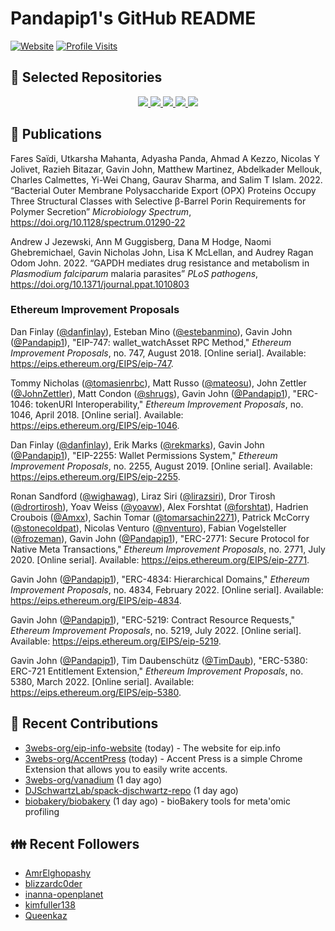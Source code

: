 # Pandapip1's GitHub README

[![Website](https://img.shields.io/badge/Website-pandapip1.com-9c7?style=for-the-badge)](https://pandapip1.com)
[![Profile Visits](https://komarev.com/ghpvc/?username=Pandapip1&style=for-the-badge)](https://github.com/Pandapip1)

## 📁 Selected Repositories

<p align="center">
  <a href="https://github.com/ethereum/EIPs">
    <picture align="center" style="max-height: 100%;">
      <source 
        srcset="https://github-readme-stats.vercel.app/api/pin/?username=ethereum&repo=EIPs&theme=dark"
        media="(prefers-color-scheme: dark)"
      />
      <source
        srcset="https://github-readme-stats.vercel.app/api/pin/?username=ethereum&repo=EIPs"
        media="(prefers-color-scheme: light), (prefers-color-scheme: no-preference)"
      />
      <img src="https://github-readme-stats.vercel.app/api/pin/?username=ethereum&repo=EIPs" />
    </picture>
  </a>
  <a href="https://github.com/Pandapip1/hclustering">
    <picture align="center">
      <source 
        srcset="https://github-readme-stats.vercel.app/api/pin/?username=Pandapip1&repo=hclustering&theme=dark"
        media="(prefers-color-scheme: dark)"
      />
      <source
        srcset="https://github-readme-stats.vercel.app/api/pin/?username=Pandapip1&repo=hclustering"
        media="(prefers-color-scheme: light), (prefers-color-scheme: no-preference)"
      />
      <img src="https://github-readme-stats.vercel.app/api/pin/?username=Pandapip1&repo=hclustering" />
    </picture>
  </a>
  <a href="https://github.com/Pandapip1/jekyll-label-action">
    <picture align="center">
      <source 
        srcset="https://github-readme-stats.vercel.app/api/pin/?username=Pandapip1&repo=jekyll-label-action&theme=dark"
        media="(prefers-color-scheme: dark)"
      />
      <source
        srcset="https://github-readme-stats.vercel.app/api/pin/?username=Pandapip1&repo=jekyll-label-action"
        media="(prefers-color-scheme: light), (prefers-color-scheme: no-preference)"
      />
      <img src="https://github-readme-stats.vercel.app/api/pin/?username=Pandapip1&repo=jekyll-label-action" />
    </picture>
  </a>
  <a href="https://github.com/Pandapip1/TomogramDistances">
    <picture align="center">
      <source 
        srcset="https://github-readme-stats.vercel.app/api/pin/?username=Pandapip1&repo=TomogramDistances&theme=dark"
        media="(prefers-color-scheme: dark)"
      />
      <source
        srcset="https://github-readme-stats.vercel.app/api/pin/?username=Pandapip1&repo=TomogramDistances"
        media="(prefers-color-scheme: light), (prefers-color-scheme: no-preference)"
      />
      <img src="https://github-readme-stats.vercel.app/api/pin/?username=Pandapip1&repo=TomogramDistances" />
    </picture>
  </a>
  <a href="https://github.com/OpenSchooling/AccentPress">
    <picture align="center">
      <source 
        srcset="https://github-readme-stats.vercel.app/api/pin/?username=OpenSchooling&repo=AccentPress&theme=dark"
        media="(prefers-color-scheme: dark)"
      />
      <source
        srcset="https://github-readme-stats.vercel.app/api/pin/?username=OpenSchooling&repo=AccentPress"
        media="(prefers-color-scheme: light), (prefers-color-scheme: no-preference)"
      />
      <img src="https://github-readme-stats.vercel.app/api/pin/?username=OpenSchooling&repo=AccentPress" />
    </picture>
  </a>
</p>

## 📄 Publications

Fares Saïdi, Utkarsha Mahanta, Adyasha Panda, Ahmad A Kezzo, Nicolas Y Jolivet, Razieh Bitazar, Gavin John, Matthew Martinez, Abdelkader Mellouk, Charles Calmettes, Yi-Wei Chang, Gaurav Sharma, and Salim T Islam. 2022. “Bacterial Outer Membrane Polysaccharide Export (OPX) Proteins Occupy Three Structural Classes with Selective β-Barrel Porin Requirements for Polymer Secretion” *Microbiology Spectrum*, https://doi.org/10.1128/spectrum.01290-22

Andrew J Jezewski, Ann M Guggisberg, Dana M Hodge, Naomi Ghebremichael, Gavin Nicholas John, Lisa K McLellan, and Audrey Ragan Odom John. 2022. “GAPDH mediates drug resistance and metabolism in *Plasmodium falciparum* malaria parasites” *PLoS pathogens*, https://doi.org/10.1371/journal.ppat.1010803

### Ethereum Improvement Proposals

Dan Finlay ([@danfinlay](https://github.com/danfinlay)), Esteban Mino ([@estebanmino](https://github.com/estebanmino)), Gavin John ([@Pandapip1](https://github.com/Pandapip1)), "EIP-747: wallet_watchAsset RPC Method," *Ethereum Improvement Proposals*, no. 747, August 2018. \[Online serial\]. Available: https://eips.ethereum.org/EIPS/eip-747.

Tommy Nicholas ([@tomasienrbc](https://github.com/tomasienrbc)), Matt Russo ([@mateosu](https://github.com/mateosu)), John Zettler ([@JohnZettler](https://github.com/JohnZettler)), Matt Condon ([@shrugs](https://github.com/shrugs)), Gavin John ([@Pandapip1](https://github.com/Pandapip1)), "ERC-1046: tokenURI Interoperability," *Ethereum Improvement Proposals*, no. 1046, April 2018. \[Online serial\]. Available: https://eips.ethereum.org/EIPS/eip-1046.

Dan Finlay ([@danfinlay](https://github.com/danfinlay)), Erik Marks ([@rekmarks](https://github.com/rekmarks)), Gavin John ([@Pandapip1](https://github.com/Pandapip1)), "EIP-2255: Wallet Permissions System," *Ethereum Improvement Proposals*, no. 2255, August 2019. \[Online serial\]. Available: https://eips.ethereum.org/EIPS/eip-2255.

Ronan Sandford ([@wighawag](https://github.com/wighawag)), Liraz Siri ([@lirazsiri](https://github.com/lirazsiri)), Dror Tirosh ([@drortirosh](https://github.com/drortirosh)), Yoav Weiss ([@yoavw](https://github.com/yoavw)), Alex Forshtat ([@forshtat](https://github.com/forshtat)), Hadrien Croubois ([@Amxx](https://github.com/Amxx)), Sachin Tomar ([@tomarsachin2271](https://github.com/tomarsachin2271)), Patrick McCorry ([@stonecoldpat](https://github.com/stonecoldpat)), Nicolas Venturo ([@nventuro](https://github.com/nventuro)), Fabian Vogelsteller ([@frozeman](https://github.com/frozeman)), Gavin John ([@Pandapip1](https://github.com/Pandapip1)), "ERC-2771: Secure Protocol for Native Meta Transactions," *Ethereum Improvement Proposals*, no. 2771, July 2020. \[Online serial\]. Available: https://eips.ethereum.org/EIPS/eip-2771.

Gavin John ([@Pandapip1](https://github.com/Pandapip1)), "ERC-4834: Hierarchical Domains," *Ethereum Improvement Proposals*, no. 4834, February 2022. \[Online serial\]. Available: https://eips.ethereum.org/EIPS/eip-4834.

Gavin John ([@Pandapip1](https://github.com/Pandapip1)), "ERC-5219: Contract Resource Requests," *Ethereum Improvement Proposals*, no. 5219, July 2022. \[Online serial\]. Available: https://eips.ethereum.org/EIPS/eip-5219.

Gavin John ([@Pandapip1](https://github.com/Pandapip1)), Tim Daubenschütz ([@TimDaub](https://github.com/TimDaub)), "ERC-5380: ERC-721 Entitlement Extension," *Ethereum Improvement Proposals*, no. 5380, March 2022. \[Online serial\]. Available: https://eips.ethereum.org/EIPS/eip-5380.

## 🌱 Recent Contributions


- [3webs-org/eip-info-website](https://github.com/3webs-org/eip-info-website) (today) - The website for eip.info
- [3webs-org/AccentPress](https://github.com/3webs-org/AccentPress) (today) - Accent Press is a simple Chrome Extension that allows you to easily write accents.
- [3webs-org/vanadium](https://github.com/3webs-org/vanadium) (1 day ago)
- [DJSchwartzLab/spack-djschwartz-repo](https://github.com/DJSchwartzLab/spack-djschwartz-repo) (1 day ago)
- [biobakery/biobakery](https://github.com/biobakery/biobakery) (1 day ago) - bioBakery tools for meta&#39;omic profiling

## 👪  Recent Followers


- [AmrElghopashy](https://github.com/AmrElghopashy)
- [blizzardc0der](https://github.com/blizzardc0der)
- [inanna-openplanet](https://github.com/inanna-openplanet)
- [kimfuller138](https://github.com/kimfuller138)
- [Queenkaz](https://github.com/Queenkaz)
